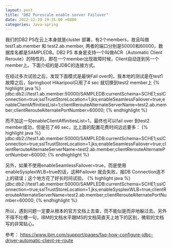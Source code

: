 ```yaml
---
layout: post
title: "DB2 Purescale enable server Failover"
date: 2022-12-29 19:35:00 +0800
categories: Java-spring
--- 
```


我们的DB2 PS在云上本身就是cluster 部署，有2个members，故且叫做test1.ab.member 和 test2.ab.member, 两者的端口分别是50000和60000，数据库名都是SAMPLEDB。DB2 PS 本身是支持一个叫做ACR（Automatic Client Reroute）的特性的，即在一个member出现故障时候，Client自动连到另一个member上。下面介绍的是JDBC的连接方式。

在经过多次试验之后，发现下面模式是最快Fail over的，我本地的测试是在test1 故障之后，Springboot Hikaripool只用了4 sec 就切换到test2 member上 
{% highlight java %}  
jdbc:db2://test1.ab.member:50000/SAMPLEDB:currentSchema=SCHE1;sslConnection=true;sslTrustStoreLocation=1.jks;enableSeamlessFailover=true;enableClientAffinitiesList=1;clientRerouteAlternateServerName=test2.ab.member;clientRerouteAlternatePortNumber=60000;
{% endhighlight %}


而不加这一句enableClientAffinitiesList=1，最终也可以fail over 到test2 member成功，但是花了46 sec，比上面的配置花费时间远远要多：
{% highlight java %}  
jdbc:db2://test1.ab.member:50000/SAMPLEDB:currentSchema=SCHE1;sslConnection=true;sslTrustStoreLocation=1.jks;enableSeamlessFailover=true;clientRerouteAlternateServerName=test2.ab.member;clientRerouteAlternatePortNumber=60000;
{% endhighlight %}

另外，如果不使用enableSeamlessFailover=true，而是使用enableSysplexWLB=true的话，这种Failover 就会失败，报DB Connection连不上的错误；这个地方花了好长时间试验。
{% highlight java %}  
jdbc:db2://test1.ab.member:50000/SAMPLEDB:currentSchema=SCHE1;sslConnection=true;sslTrustStoreLocation=1.jks;enableSysplexWLB=true;clientRerouteAlternateServerName=test2.ab.member;clientRerouteAlternatePortNumber=60000;
{% endhighlight %}

所以，遇到问题一定要从根本的官方文档上去查，而不能似是而非地躲过去。另外不得不吐槽一句，IBM的文档水平跟MS的文档简直天上地下的区别，微软的文档写的非常贴心。



参考： https://www.ibm.com/support/pages/faq-how-configure-jdbc-driver-automatic-client-re-route